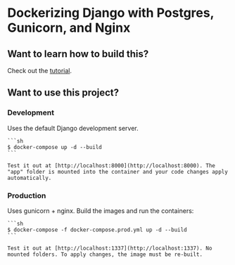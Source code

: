 # Dockerizing Django with Postgres, Gunicorn, and Nginx

## Want to learn how to build this?

Check out the [tutorial](https://testdriven.io/dockerizing-django-with-postgres-gunicorn-and-nginx).

## Want to use this project?

### Development

Uses the default Django development server.

    ```sh
    $ docker-compose up -d --build
    ```

    Test it out at [http://localhost:8000](http://localhost:8000). The "app" folder is mounted into the container and your code changes apply automatically.

### Production

Uses gunicorn + nginx. Build the images and run the containers:

    ```sh
    $ docker-compose -f docker-compose.prod.yml up -d --build
    ```

    Test it out at [http://localhost:1337](http://localhost:1337). No mounted folders. To apply changes, the image must be re-built.
